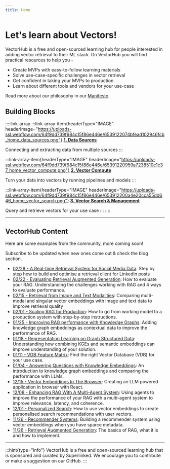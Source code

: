 ```yaml
---
title: Home
---
```


# Let's learn about Vectors!

VectorHub is a free and open-sourced learning hub for people interested in adding vector retrieval to their ML stack. On VectorHub you will find practical resources to help you -

* Create MVPs with easy-to-follow learning materials
* Solve use-case-specific challenges in vector retrieval
* Get confident in taking your MVPs to production
* Learn about different tools and vendors for your use-case

Read more about our philosophy in our [Manifesto](manifesto.md).

## Building Blocks

::::link-array
:::link-array-item{headerType="IMAGE" headerImage="https://uploads-ssl.webflow.com/64f9dd739f984c15f86e446e/6539122074bfead102946fcb_home_data_sources.png"}
[**1. Data Sources**](building_blocks/data_sources/readme.md)

Connecting and extracting data from multiple sources
:::

:::link-array-item{headerType="IMAGE" headerImage="https://uploads-ssl.webflow.com/64f9dd739f984c15f86e446e/65391220959a7238510c1c37_home_vector_compute.png"}
[**2. Vector Compute**](building_blocks/vector_compute/readme.md)

Turn your data into vectors by running pipelines and models
:::

:::link-array-item{headerType="IMAGE" headerImage="https://uploads-ssl.webflow.com/64f9dd739f984c15f86e446e/653912200a4e20cca55dd646_home_vector_search.png"}
[**3. Vector Search & Management**](building_blocks/vector_search/readme.md)

Query and retrieve vectors for your use case
:::
::::

***

## VectorHub Content

Here are some examples from the community, more coming soon!

Subscribe to be updated when new ones come out & check the blog section.

- [02/28 - A Real-time Retrieval System for Social Media Data](https://superlinked.com/vectorhub/a-real-time-retrieval-system-for-social-media-data): Step by step how to build and optimise a retrieval client for LinkedIn posts
- [02/22 - Evaluating Retrieval Augmented Generation](https://superlinked.com/vectorhub/evaluating-retrieval-augmented-generation-a-framework-for-assessment): How to evaluate your RAG. Understanding the challenges working with RAG and 4 ways to evaluate performance.
- [02/15 - Retrieval from Image and Text Modalities](https://superlinked.com/vectorhub/retrieval-from-image-and-text-modalities): Comparing multi-modal and singular vector embeddings with image and text data to improve retrieval quality
- [02/01 - Scaling RAG for Production](https://hub.superlinked.com/scaling-rag-for-production): How to go from working model to a production system with step-by-step instructions.
- [01/25 - Improving RAG performance with Knowledge Graphs](use_cases/knowledge_graphs.md): Adding knowledge graph embeddings as contextual data to improve the performance of RAG.
- [01/18 - Representation Learning on Graph Structured Data](https://hub.superlinked.com/representation-learning-on-graph-structured-data): Understanding how combining KGEs and semantic embeddings can improve understanding of your solution.
- [01/11 - VDB Feature Matrix](https://vdbs.superlinked.com/): Find the right Vector Database (VDB) for your use case.
- [01/04 - Answering Questions with Knowledge Embeddings](https://hub.superlinked.com/answering-questions-with-knowledge-graph-embeddings): An introduction to knowledge graph embeddings and comparing the performance with LLMs.
- [12/15 - Vector Embeddings In The Browser](https://hub.superlinked.com/vector-embeddings-in-the-browser): Creating an LLM powered application in browser with React.
- [12/08 - Enhancing RAG With A Multi-Agent System](https://hub.superlinked.com/enhancing-rag-with-a-multi-agent-system): Using agents to improve the performance of your RAG with a multi-agent system to improve relevance, latency, and coherence.
- [12/01 - Personalized Search](https://hub.superlinked.com/personalized-search-harnessing-the-power-of-vector-embeddings): How to use vector embeddings to create personalised search recommendations with user vectors.
- [11/26 - Recommender Systems](https://hub.superlinked.com/a-recommender-system-collaborative-filtering-with-sparse-metadata): Building a recommender system using vector embeddings when you have sparce metadata.
- [11/26 - Retrieval Augmented Generation](https://hub.superlinked.com/retrieval-augmented-generation): The basics of RAG, what it is and how to implement.

***

<!-- ## Toolbox

Toolbox is a collection of benchmarks, code snippets, summaries, and tricks to help you decide what's best for your use case. These are tools that we and our community use frequently. We use your input to curate our toolbox. So, feel free to share some tools that you use often or have created recently that will help the community. You can do that by [creating an issue](https://github.com/superlinked/VectorHub/issues/new).

::::link-array
:::link-array-item{headerImage headerColor}
[Tools](tools/readme.md)
:::
::::

*** -->

:::hint{type="info"}
VectorHub is a free and open-sourced learning hub that is sponsored and curated by Superlinked. We encourage you to contribute or make a suggestion on our GitHub.
:::
